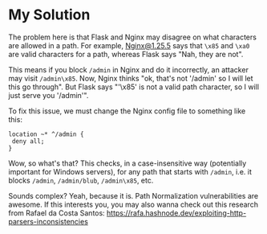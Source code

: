 # My Solution

The problem here is that Flask and Nginx may disagree on what characters are allowed in a path. For example, Nginx@1.25.5 says that `\x85` and `\xa0` are valid characters for a path, whereas Flask says "Nah, they are not".

This means if you block `/admin` in Nginx and do it incorrectly, an attacker may visit `/admin\x85`. Now, Nginx thinks "ok, that's not '/admin' so I will let this go through". But Flask says "'\x85' is not a valid path character, so I will just serve you '/admin'".

To fix this issue, we must change the Nginx config file to something like this:

```
location ~* ^/admin {
 deny all;
}
```

Wow, so what's that? This checks, in a case-insensitive way (potentially important for Windows servers), for any path that starts with `/admin`, i.e. it blocks `/admin`, `/admin/blub`, `/admin\x85`, etc.

Sounds complex? Yeah, because it is. Path Normalization vulnerabilities are awesome. If this interests you, you may also wanna check out this research from Rafael da Costa Santos: https://rafa.hashnode.dev/exploiting-http-parsers-inconsistencies